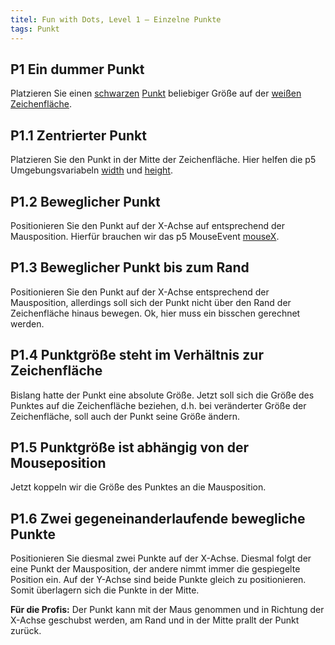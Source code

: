```yaml
---
titel: Fun with Dots, Level 1 – Einzelne Punkte
tags: Punkt
---
```


## P1 Ein dummer Punkt
Platzieren Sie einen [schwarzen](https://p5js.org/reference/#/p5/fill) [Punkt](https://p5js.org/reference/#/p5/ellipse) beliebiger Größe auf der [weißen Zeichenfläche](https://p5js.org/reference/#/p5/background).

## P1.1 Zentrierter Punkt
Platzieren Sie den Punkt in der Mitte der Zeichenfläche. Hier helfen die p5 Umgebungsvariabeln [width](https://p5js.org/reference/#/p5/width) und [height](https://p5js.org/reference/#/p5/height).

## P1.2 Beweglicher Punkt
Positionieren Sie den Punkt auf der X-Achse auf entsprechend der Mausposition. Hierfür brauchen wir das p5 MouseEvent [mouseX](https://p5js.org/reference/#/p5/mouseX).

## P1.3 Beweglicher Punkt bis zum Rand
Positionieren Sie den Punkt auf der X-Achse entsprechend der Mausposition, allerdings soll sich der Punkt nicht über den Rand der Zeichenfläche hinaus bewegen. Ok, hier muss ein bisschen gerechnet werden.

## P1.4 Punktgröße steht im Verhältnis zur Zeichenfläche
Bislang hatte der Punkt eine absolute Größe. Jetzt soll sich die Größe des Punktes auf die Zeichenfläche beziehen, d.h. bei veränderter Größe der Zeichenfläche, soll auch der Punkt seine Größe ändern.

## P1.5 Punktgröße ist abhängig von der Mouseposition
Jetzt koppeln wir die Größe des Punktes an die Mausposition.

## P1.6 Zwei gegeneinanderlaufende bewegliche Punkte
Positionieren Sie diesmal zwei Punkte auf der X-Achse. Diesmal folgt der eine Punkt der Mausposition, der andere nimmt immer die gespiegelte Position ein. Auf der Y-Achse sind beide Punkte gleich zu positionieren. Somit überlagern sich die Punkte in der Mitte.

**Für die Profis:** Der Punkt kann mit der Maus genommen und in Richtung der X-Achse geschubst werden, am Rand und in der Mitte prallt der Punkt zurück.